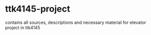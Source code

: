 # ttk4145-project
contains all sources, descriptions and necessary material for elevator project in ttk4145
